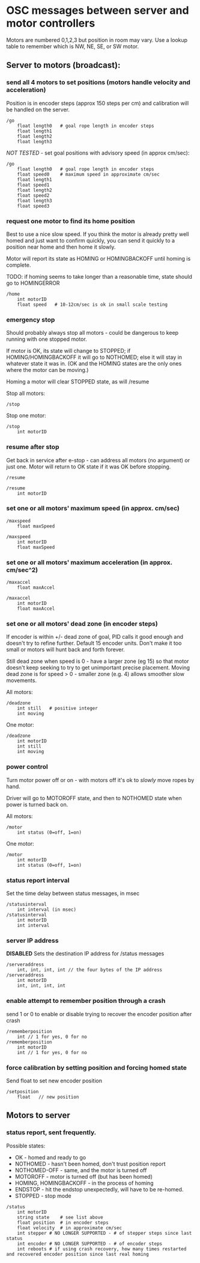 # OSC messages between server and motor controllers

Motors are numbered 0,1,2,3 but position in room may vary. Use a lookup table to remember which is NW, NE, SE, or SW motor.

## Server to motors (broadcast):


### send all 4 motors to set positions (motors handle velocity and acceleration)
Position is in encoder steps (approx 150 steps per cm) and calibration will be handled on the server.
```
/go
	float length0	# goal rope length in encoder steps
	float length1
	float length2
	float length3
```
_NOT TESTED_ - set goal positions with advisory speed (in approx cm/sec):

```
/go
	float length0	# goal rope length in encoder steps
	float speed0	# maximum speed in approximate cm/sec
	float length1
	float speed1
	float length2
	float speed2
	float length3
	float speed3
```

### request one motor to find its home position
Best to use a nice slow speed. If you think the motor is already pretty well homed and just want to confirm quickly, 
you can send it quickly to a position near home and then home it slowly.

Motor will report its state as HOMING or HOMINGBACKOFF until homing is complete.  

TODO: if homing seems to take longer than a reasonable time, state should go to HOMINGERROR

```
/home
	int motorID
	float speed	  # 10-12cm/sec is ok in small scale testing
```


### emergency stop
Should probably always stop all motors - could be dangerous to keep running with one stopped motor.

If motor is OK, its state will change to STOPPED; if HOMING/HOMINGBACKOFF it will go to NOTHOMED; else it will stay in whatever state it was in. (OK and the HOMING states are the only ones where the motor can be moving.)

Homing a motor will clear STOPPED state, as will /resume

Stop all motors:
```
/stop
```

Stop one motor:
```
/stop
	int motorID
```

### resume after stop
Get back in service after e-stop - can address all motors (no argument) or just one. Motor will return to OK state if it was OK before stopping.
```
/resume

/resume
	int motorID
```


### set one or all motors' maximum speed (in approx. cm/sec)
```
/maxspeed
	float maxSpeed
	
/maxspeed
	int motorID
	float maxSpeed
```

### set one or all motors' maximum acceleration (in approx. cm/sec^2)
```
/maxaccel
	float maxAccel
	
/maxaccel
	int motorID
	float maxAccel
```

### set one or all motors' dead zone (in encoder steps)
If encoder is within +/- dead zone of goal, PID calls it good enough and doesn't try to refine further. Default 15 encoder units. Don't make it too small or motors will hunt back and forth forever.

Still dead zone when speed is 0 - have a larger zone (eg 15) so that motor doesn't keep seeking to try to get unimportant precise placement.
Moving dead zone is for speed > 0 - smaller zone (e.g. 4) allows smoother slow movements.

All motors:
```
/deadzone
	int still	# positive integer 
	int moving
```

One motor:
```
/deadzone
	int motorID
	int still
	int moving
```


### power control 
Turn motor power off or on - with motors off it's ok to _slowly_ move ropes by hand.

Driver will go to MOTOROFF state, and then to NOTHOMED state when power is turned back on.

All motors:
```
/motor
	int status (0=off, 1=on)
```

One motor:
```
/motor
	int motorID
	int status (0=off, 1=on)
```


### status report interval
Set the time delay between status messages, in msec

```
/statusinterval
	int interval (in msec)
/statusinterval
	int motorID
	int interval
```

### server IP address
**DISABLED**
Sets the destination IP address for /status messages

```
/serveraddress
	int, int, int, int // the four bytes of the IP address
/serveraddress
	int motorID
	int, int, int, int
```


### enable attempt to remember position through a crash
send 1 or 0 to enable or disable trying to recover the encoder position after crash
```
/rememberposition
	int	// 1 for yes, 0 for no
/rememberposition
	int motorID
	int	// 1 for yes, 0 for no
```


### force calibration by setting position and forcing homed state
Send float to set new encoder position
```
/setposition
	float	// new position
```


## Motors to server

### status report, sent frequently.

Possible states:

* OK - homed and ready to go
* NOTHOMED - hasn't been homed, don't trust position report
* NOTHOMED-OFF - same, and the motor is turned off
* MOTOROFF - motor is turned off (but has been homed)
* HOMING, HOMINGBACKOFF - in the process of homing
* ENDSTOP - hit the endstop unexpectedly, will have to be re-homed.
* STOPPED - stop mode

```
/status
	int motorID
	string state	# see list above
	float position	# in encoder steps
	float velocity	# in approximate cm/sec
	int stepper	# NO LONGER SUPPORTED - # of stepper steps since last status
	int encoder	# NO LONGER SUPPORTED - # of encoder steps
	int reboots	# if using crash recovery, how many times restarted and recovered encoder position since last real homing
	

	
	
